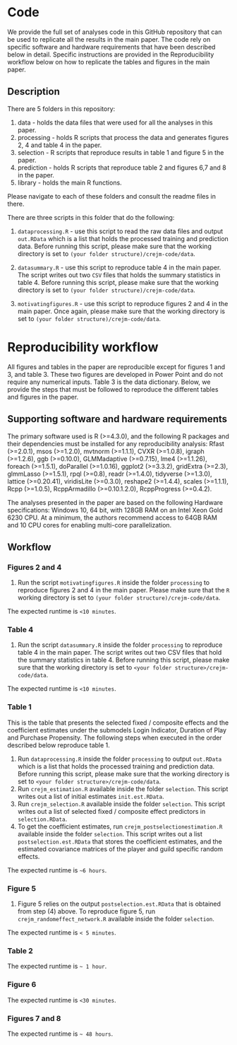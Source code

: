 # Code
We provide the full set of analyses code in this GitHub repository that can be used to replicate all the results in the main paper. The code rely on specific software and hardware requirements that have been described below in detail. Specific instructions are provided in the Reproducibility workflow below on how to replicate the tables and figures in the main paper.

## Description

There are 5 folders in this repository:

1. data - holds the data files that were used for all the analyses in this paper.
2. processing - holds R scripts that process the data and generates figures 2, 4 and table 4 in the paper. 
3. selection - R scripts that reproduce results in table 1 and figure 5 in the paper.
4. prediction - holds R scripts that reproduce table 2 and figures 6,7 and 8 in the paper.
5. library - holds the main R functions.

Please navigate to each of these folders and consult the readme files in there. 

There are three scripts in this folder that do the following:

1. `dataprocessing.R` - use this script to read the raw data files and output `out.RData` which is a list that holds the processed training and prediction data. Before running this script, please make sure that the working directory is set to `(your folder structure)/crejm-code/data`.

2. `datasummary.R` - use this script to reproduce table 4 in the main paper. The script writes out two `CSV` files that holds the summary statistics in table 4. Before running this script, please make sure that the working directory is set to `(your folder structure)/crejm-code/data`.

3. `motivatingfigures.R` - use this script to reproduce figures 2 and 4 in the main paper. Once again, please make sure that the working directory is set to `(your folder structure)/crejm-code/data`.

# Reproducibility workflow
All figures and tables in the paper are reproducible except for figures 1 and 3, and table 3. These two figures are developed in Power Point and do not require any numerical inputs. Table 3 is the data dictionary. Below, we provide the steps that must be followed to reproduce the different tables and figures in the paper.

## Supporting software and hardware requirements 
The primary software used is R (>=4.3.0), and the following R packages and their dependencies must be installed for any reproducibility analysis: Rfast (>=2.0.1), msos (>=1.2.0), mvtnorm (>=1.1.1), CVXR (>=1.0.8), igraph (>=1.2.6), ggb (>=0.10.0), GLMMadaptive (>=0.7.15), lme4 (>=1.1.26), foreach (>=1.5.1), doParallel (>=1.0.16), ggplot2 (>=3.3.2), gridExtra (>=2.3), glmmLasso (>=1.5.1), rpql (>=0.8), readr (>=1.4.0), tidyverse (>=1.3.0), lattice (>=0.20.41), viridisLite (>=0.3.0), reshape2 (>=1.4.4), scales (>=1.1.1), Rcpp (>=1.0.5), RcppArmadillo (>=0.10.1.2.0), RcppProgress (>=0.4.2).

The analyses presented in the paper are based on the following Hardware specifications: Windows 10, 64 bit, with 128GB RAM on an Intel Xeon Gold 6230 CPU. At a minimum, the authors recommend access to 64GB RAM and 10 CPU cores for enabling multi-core parallelization.

## Workflow

### Figures 2 and 4
1. Run the script `motivatingfigures.R` inside the folder `processing` to reproduce figures 2 and 4 in the main paper. Please make sure that the `R` working directory is set to `(your folder structure)/crejm-code/data`.

The expected runtime is `<10 minutes`.

### Table 4
1. Run the script `datasummary.R` inside the folder `processing` to reproduce table 4 in the main paper. The script writes out two CSV files that hold the summary statistics in table 4. Before running this script, please make sure that the working directory is set to `<your folder structure>/crejm-code/data`.

The expected runtime is `<10 minutes`.

### Table 1
This is the table that presents the selected fixed / composite effects and the coefficient estimates under the submodels Login Indicator, Duration of Play
and Purchase Propensity. The following steps when executed in the order described below reproduce table 1.

1. Run `dataprocessing.R` inside the folder `processing` to output `out.RData` which is a list that holds the processed training and prediction data. Before running this script, please make sure that the working directory is set to `<your folder structure>/crejm-code/data`.
2. Run `crejm_estimation.R` available inside the folder `selection`. This script writes out a list of initial estimates `init.est.RData`.
3. Run `crejm_selection.R` available inside the folder `selection`. This script writes out a list of selected fixed / composite effect predictors in `selection.RData`.
4. To get the coefficient estimates, run `crejm_postselectionestimation.R` available inside the folder `selection`. This script writes out a list `postselection.est.RData` that stores the coefficient estimates, and the estimated covariance matrices of the player and guild specific random effects.  

The expected runtime is `~6 hours`.
  
### Figure 5
1. Figure 5 relies on the output `postselection.est.RData` that is obtained from step (4) above. To reproduce figure 5, run `crejm_randomeffect_network.R` available inside the folder `selection`.

The expected runtime is `< 5 minutes`.

### Table 2

The expected runtime is `~ 1 hour`.

### Figure 6

The expected runtime is `<30 minutes`.

### Figures 7 and 8

The expected runtime is `~ 48 hours`.

